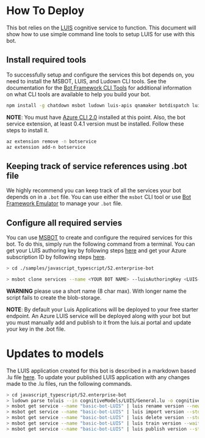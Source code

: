 # How To Deploy
This bot relies on the [LUIS][1] cognitive service to function. This document will show how to use simple command line tools to setup LUIS for use with this bot.

## Install required tools
To successfully setup and configure the services this bot depends on, you need to install the MSBOT, LUIS, and Ludown CLI tools.  See the documentation for the [Bot Framework CLI Tools][5] for additional information on what CLI tools are available to help you build your bot.

```bash
npm install -g chatdown msbot ludown luis-apis qnamaker botdispatch luisgen
```
**NOTE**: You must have [Azure CLI 2.0](https://docs.microsoft.com/en-us/cli/azure/install-azure-cli-windows?view=azure-cli-latest#install-or-update) installed at this point. Also, the bot service extension, at least 0.4.1 version must be installed. Follow these steps to install it.

```bash
az extension remove -n botservice
az extension add-n botservice
```

## Keeping track of service references using .bot file
We highly recommend you can keep track of all the services your bot depends on in a `.bot` file. You can use either the `msbot` CLI tool or use [Bot Framework Emulator][7] to manage your `.bot` file.

## Configure all required servies
You can use [MSBOT][5] to create and configure the required services for this bot. To do this, simply run the following command from a terminal.
You can get your LUIS authoring key by following steps [here][8] and get your Azure subscription ID by following steps [here][9].

```bash
> cd ./samples/javascript_typescript/52.enterprise-bot

> msbot clone services --name <YOUR BOT NAME> --luisAuthoringKey <LUIS-KEY> --folder deploymentScripts/msbotClone --location westus --verbose
```
**WARNING** please use a short name (8 char max). With longer name the script fails to create the blob-storage.

**NOTE**: By default your Luis Applications will be deployed to your free starter endpoint. An Azure LUIS service will be deployed along with your bot but you must manually add and publish to it from the luis.ai portal and update your key in the .bot file.

# Updates to models
The LUIS application created for this bot is described in a markdown based .lu file [here](../cognitiveModels/LUIS/General.lu). To update your published LUIS application with any changes made to the .lu files,  run the following commands. 

```bash
> cd javascript_typescript/52.enterprise-bot
> ludown parse toluis --in cognitiveModels/LUIS/General.lu -o cognitiveModels/LUIS --out General.luis
> msbot get service --name "basic-bot-LUIS" | luis rename version --newVersionId 0.1_old --stdin
> msbot get service --name "basic-bot-LUIS" | luis import version --stdin --in cognitiveModels/LUIS/General.luis
> msbot get service --name "basic-bot-LUIS" | luis delete version --stdin --versionId 0.1_old
> msbot get service --name "basic-bot-LUIS" | luis train version --wait --stdin
> msbot get service --name "basic-bot-LUIS" | luis publish version --stdin
```

[1]: https://www.luis.ai
[2]: https://docs.microsoft.com/en-us/azure/bot-service/bot-service-concept-intelligence
[3]: https://portal.azure.com
[4]: https://azure.microsoft.com/en-us/get-started/
[5]: https://github.com/microsoft/botbuilder-tools
[6]: https://dev.botframework.com
[7]: https://www.github.com/microsoft/botframework-emulator
[8]: https://docs.microsoft.com/en-us/azure/cognitive-services/luis/luis-how-to-account-settings
[9]: https://blogs.msdn.microsoft.com/mschray/2016/03/18/getting-your-azure-subscription-guid-new-portal/